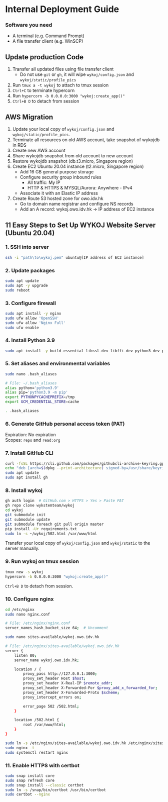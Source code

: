 # Internal Deployment Guide
### Software you need
- A terminal (e.g. Command Prompt)
- A file transfer client (e.g. WinSCP)

## Update production Code
1. Transfer all updated files using file transfer client
   - Do not use `git` or `gh`, it will wipe `wykoj/config.json` and `wykoj/static/profile_pics`
2. Run `tmux a -t wykoj` to attach to tmux session
3. `Ctrl+C` to terminate hypercorn
4. Run `hypercorn -b 0.0.0.0:3000 "wykoj:create_app()"`
5. `Ctrl+B D` to detach from session

## AWS Migration
1. Update your local copy of `wykoj/config.json` and `wykoj/static/profile_pics`.
2. Terminate all resources on old AWS account, take snapshot of wykojdb in RDS
3. Create new AWS account
4. Share wykojdb snapshot from old account to new account
5. Restore wykojdb snapshot (db.t3.micro, Singapore region)
6. Create EC2 Ubuntu 20.04 instance (t2.micro, Singapore region)
   - Add 16 GB general purpose storage
   - Configure security group inbound rules
     - All traffic: My IP
     - HTTP & HTTPS & MYSQL/Aurora: Anywhere - IPv4
   - Associate it with an Elastic IP address
7. Create Route 53 hosted zone for owo.idv.hk
   - Go to domain name registrar and configure NS records
   - Add an A record: wykoj.owo.idv.hk -> IP address of EC2 instance

## 11 Easy Steps to Set Up WYKOJ Website Server (Ubuntu 20.04)
### 1. SSH into server
```bash
ssh -i "path\to\wykoj.pem" ubuntu@[IP address of EC2 instance]
```

### 2. Update packages
```bash
sudo apt update
sudo apt -y upgrade
sudo reboot
```

### 3. Configure firewall
```bash
sudo apt install -y nginx
sudo ufw allow 'OpenSSH'
sudo ufw allow 'Nginx Full'
sudo ufw enable
```

### 4. Install Python 3.9
```bash
sudo apt install -y build-essential libssl-dev libffi-dev python3-dev python3-pip python3.9 python3.9-dev
```

### 5. Set aliases and environmental variables
```bash
sudo nano .bash_aliases
```

```bash
# File: ~/.bash_aliases
alias python='python3.9'
alias pip='python3.9 -m pip'
export PYTHONPYCACHEPREFIX=/tmp
export GCM_CREDENTIAL_STORE=cache
```

```bash
. .bash_aliases
```

### 6. Generate GitHub personal access token (PAT)
Expiration: No expiration <br>
Scopes: `repo` and `read:org`

### 7. Install GitHub CLI
```bash
curl -fsSL https://cli.github.com/packages/githubcli-archive-keyring.gpg | sudo dd of=/usr/share/keyrings/githubcli-archive-keyring.gpg
echo "deb [arch=$(dpkg --print-architecture) signed-by=/usr/share/keyrings/githubcli-archive-keyring.gpg] https://cli.github.com/packages stable main" | sudo tee /etc/apt/sources.list.d/github-cli.list > /dev/null
sudo apt update
sudo apt install gh
```

### 8. Install wykoj
```bash
gh auth login  # GitHub.com > HTTPS > Yes > Paste PAT
gh repo clone wykstemteam/wykoj
cd wykoj
git submodule init
git submodule update
git submodule foreach git pull origin master
pip install -Ur requirements.txt
sudo ln -s ~/wykoj/502.html /var/www/html
```

Transfer your local copy of `wykoj/config.json` and `wykoj/static` to the server manually.

### 9. Run wykoj on tmux session
```bash
tmux new -s wykoj
hypercorn -b 0.0.0.0:3000 "wykoj:create_app()"
```

`Ctrl+B D` to detach from session.

### 10. Configure nginx
```bash
cd /etc/nginx
sudo nano nginx.conf
```

```bash
# File: /etc/nginx/nginx.conf
server_names_hash_bucket_size 64;  # Uncomment
```

```bash
sudo nano sites-available/wykoj.owo.idv.hk
```

```bash
# File: /etc/nginx/sites-available/wykoj.owo.idv.hk
server {
    listen 80;
    server_name wykoj.owo.idv.hk;

    location / {
        proxy_pass http://127.0.0.1:3000;
        proxy_set_header Host $host;
        proxy_set_header X-Real-IP $remote_addr;
        proxy_set_header X-Forwarded-For $proxy_add_x_forwarded_for;
        proxy_set_header X-Forwarded-Proto $scheme;
        proxy_intercept_errors on;

        error_page 502 /502.html;
    }

    location /502.html {
        root /var/www/html;
    }
}
```

```bash
sudo ln -s /etc/nginx/sites-available/wykoj.owo.idv.hk /etc/nginx/sites-enabled
sudo nginx -t
sudo systemctl restart nginx
```

### 11. Enable HTTPS with certbot
```bash
sudo snap install core
sudo snap refresh core
sudo snap install --classic certbot
sudo ln -s /snap/bin/certbot /usr/bin/certbot
sudo certbot --nginx
```
